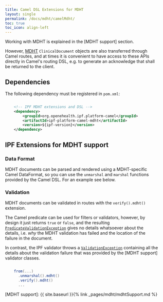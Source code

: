 ```yaml
---
title: Camel DSL Extensions for MDHT
layout: single
permalink: /docs/mdht/camelMdht/
toc: true
toc_icon: align-left  
---
```


Working with MDHT is explained in the [MDHT support] section.

However, [MDHT] `ClinicalDocument` objects are also transferred through Camel routes, and at times it is convenient
to have access to these APIs directly in Camel's routing DSL, e.g. to generate an acknowledge that shall be returned to
the client.


## Dependencies

The following dependency must be registered in `pom.xml`:

```xml

    <!-- IPF MDHT extensions and DSL -->
    <dependency>
        <groupId>org.openehealth.ipf.platform-camel</groupId>
        <artifactId>ipf-platform-camel-mdht</artifactId>
        <version>${ipf-version}</version>
    </dependency>

```


## IPF Extensions for MDHT support

### Data Format

MDHT documents can be parsed and rendered using a MDHT-specific Camel DataFormat, so you can use the
`unmarshal` and `marshal` functions provided by the Camel DSL. For an example see below.

### Validation

MDHT documents can be validated in routes with the `verify().mdht()` extension.

The Camel predicate can be used for filters or validators, however, by design it just returns `true` or `false`, and the
resulting [`PredicateValidationException`](https://camel.apache.org/maven/current/camel-core/apidocs/org/apache/camel/processor/validation/PredicateValidationException.html)
gives no details whatsoever about the details, i.e. *why* the MDHT validation has failed and the location of the failure in the document.

In contrast, the IPF validator throws a [`ValidationException`](../apidocs/org/openehealth/ipf/commons/core/modules/api/ValidationException.html)
containing all the details about the validation failure that was provided by the [MDHT support] validator classes.

```groovy

    from(...)
      .unmarshal().mdht()
      .verify().mdht()
      ...

```


[MDHT]: https://www.projects.openhealthtools.org/sf/projects/mdht/
[MDHT support]: {{ site.baseurl }}{% link _pages/mdht/mdhtSupport.md %}